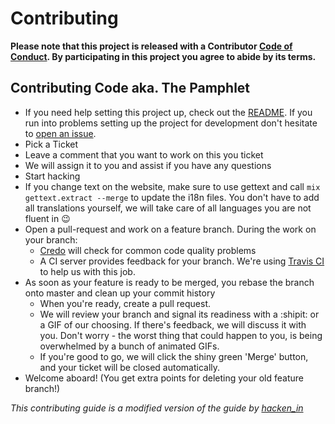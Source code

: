 # Contributing

**Please note that this project is released with a Contributor [Code of
Conduct](CODE_OF_CONDUCT.md). By participating in this project you agree to
abide by its terms.**

## Contributing Code aka. The Pamphlet

* If you need help setting this project up, check out the [README](README.md).
  If you run into problems setting up the project for development don't
  hesitate to [open an issue](https://github.com/signdict/website/issues/new).
* Pick a Ticket
* Leave a comment that you want to work on this you ticket
* We will assign it to you and assist if you have any questions
* Start hacking
* If you change text on the website, make sure to use gettext and
  call `mix gettext.extract --merge` to update the i18n files. You
  don't have to add all translations yourself, we will take care of
  all languages you are not fluent in :wink:
* Open a pull-request and work on a feature branch. During the work on your branch:
    * [Credo](https://github.com/rrrene/credo) will check for common code quality problems
    * A CI server provides feedback for your branch. We're using [Travis CI](http://travis-ci.org) to help us with this job.
* As soon as your feature is ready to be merged, you rebase the branch onto master and clean up your commit history
    * When you're ready, create a pull request.
    * We will review your branch and signal its readiness with a :shipit: or a
      GIF of our choosing. If there's feedback, we will discuss it with you.
      Don't worry - the worst thing that could happen to you, is being
      overwhelmed by a bunch of animated GIFs.
    * If you're good to go, we will click the shiny green 'Merge' button, and
      your ticket will be closed automatically.
* Welcome aboard! (You get extra points for deleting your old feature branch!)

_This contributing guide is a modified version of the guide by [hacken_in](https://github.com/hacken-in/hacken-in/blob/master/CONTRIBUTING.md)_
